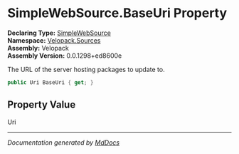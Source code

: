 ﻿<!--  
  <auto-generated>   
    The contents of this file were generated by a tool.  
    Changes to this file may be list if the file is regenerated  
  </auto-generated>   
-->

# SimpleWebSource.BaseUri Property

**Declaring Type:** [SimpleWebSource](../index.md)  
**Namespace:** [Velopack.Sources](../../index.md)  
**Assembly:** Velopack  
**Assembly Version:** 0.0.1298+ed8600e

 The URL of the server hosting packages to update to. 

```csharp
public Uri BaseUri { get; }
```

## Property Value

Uri

___

*Documentation generated by [MdDocs](https://github.com/ap0llo/mddocs)*
